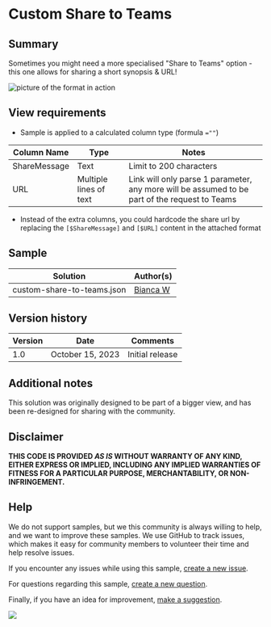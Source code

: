 # Custom Share to Teams

## Summary
Sometimes you might need a more specialised "Share to Teams" option - this one allows for sharing a short synopsis & URL!

![picture of the format in action](./assets/custom-share-to-teams.gif)

## View requirements
- Sample is applied to a calculated column type (formula `=""`)

Column Name|Type|Notes
--------|---------|--------
ShareMessage|Text|Limit to 200 characters
URL|Multiple lines of text|Link will only parse 1 parameter, any more will be assumed to be part of the request to Teams

- Instead of the extra columns, you could hardcode the share url by replacing the `[$ShareMessage]` and `[$URL]` content in the attached format


## Sample

Solution|Author(s)
--------|---------
custom-share-to-teams.json | [Bianca W](https://github.com/bianca-git)


## Version history

Version|Date|Comments
-------|----|--------
1.0|October 15, 2023|Initial release

## Additional notes

This solution was originally designed to be part of a bigger view, and has been re-designed for sharing with the community.


## Disclaimer

**THIS CODE IS PROVIDED *AS IS* WITHOUT WARRANTY OF ANY KIND, EITHER EXPRESS OR IMPLIED, INCLUDING ANY IMPLIED WARRANTIES OF FITNESS FOR A PARTICULAR PURPOSE, MERCHANTABILITY, OR NON-INFRINGEMENT.**

## Help

We do not support samples, but we this community is always willing to help, and we want to improve these samples. We use GitHub to track issues, which makes it easy for  community members to volunteer their time and help resolve issues.

If you encounter any issues while using this sample, [create a new issue](https://github.com/pnp/List-Formattings/issues/new?assignees=&labels=Needs%3A+Triage+%3Amag%3A%2Ctype%3Abug-suspected&template=bug-report.yml&sample=custom-share-to-teams&authors=@bianca-w&title=custom-share-to-teams%20-%20).

For questions regarding this sample, [create a new question](https://github.com/pnp/List-Formattings/issues/new?assignees=&labels=Needs%3A+Triage+%3Amag%3A%2Ctype%3Abug-suspected&template=question.yml&sample=custom-share-to-teams&authors=@bianca-w&title=custom-share-to-teams%20-%20).

Finally, if you have an idea for improvement, [make a suggestion](https://github.com/pnp/List-Formattings/issues/new?assignees=&labels=Needs%3A+Triage+%3Amag%3A%2Ctype%3Abug-suspected&template=suggestion.yml&sample=custom-share-to-teams&authors=@bianca-w&title=custom-share-to-teams%20-%20).

<img src="https://pnptelemetry.azurewebsites.net/list-formatting/column-samples/custom-share-to-teams" />
